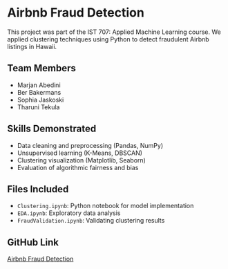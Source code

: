 # Airbnb Fraud Detection

This project was part of the IST 707: Applied Machine Learning course. We applied clustering techniques using Python to detect fraudulent Airbnb listings in Hawaii.

## Team Members
- Marjan Abedini
- Ber Bakermans
- Sophia Jaskoski
- Tharuni Tekula

## Skills Demonstrated
- Data cleaning and preprocessing (Pandas, NumPy)
- Unsupervised learning (K-Means, DBSCAN)
- Clustering visualization (Matplotlib, Seaborn)
- Evaluation of algorithmic fairness and bias

## Files Included
- `Clustering.ipynb`: Python notebook for model implementation
- `EDA.ipynb`: Exploratory data analysis
- `FraudValidation.ipynb`: Validating clustering results

## GitHub Link
[Airbnb Fraud Detection](https://github.com/andia941394/Portfolio-2025/tree/main/Project%20Folders/Airbnb-Fraud-Detection)
